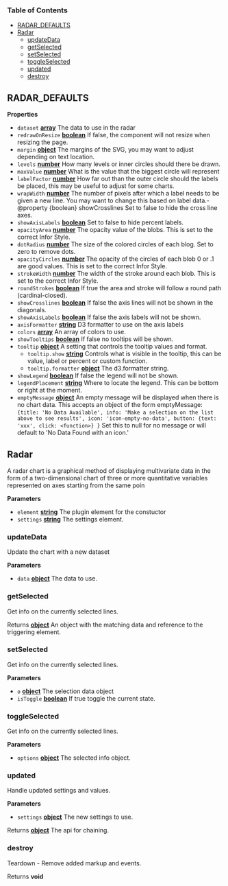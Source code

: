 <!-- Generated by documentation.js. Update this documentation by updating the source code. -->

### Table of Contents

-   [RADAR_DEFAULTS][1]
-   [Radar][2]
    -   [updateData][3]
    -   [getSelected][4]
    -   [setSelected][5]
    -   [toggleSelected][6]
    -   [updated][7]
    -   [destroy][8]

## RADAR_DEFAULTS

**Properties**

-   `dataset` **[array][9]** The data to use in the radar
-   `redrawOnResize` **[boolean][10]** If false, the component will not resize when resizing the page.
-   `margin` **[object][11]** The margins of the SVG, you may want to adjust
    depending on text location.
-   `levels` **[number][12]** How many levels or inner circles should there be drawn.
-   `maxValue` **[number][12]** What is the value that the biggest circle will represent
-   `labelFactor` **[number][12]** How far out than the outer circle should the labels be placed,
    this may be useful to adjust for some charts.
-   `wrapWidth` **[number][12]** The number of pixels after which a label needs to be
    given a new line. You may want to change this based on label data.-   @property {boolean} showCrosslines Set to false to hide the cross line axes.
-   `showAxisLabels` **[boolean][10]** Set to false to hide percent labels.
-   `opacityArea` **[number][12]** The opacity value of the blobs.
    This is set to the correct Infor Style.
-   `dotRadius` **[number][12]** The size of the colored circles of each blog.
    Set to zero to remove dots.
-   `opacityCircles` **[number][12]** The opacity of the circles of each blob 0 or .1 are good values.
    This is set to the correct Infor Style.
-   `strokeWidth` **[number][12]** The width of the stroke around each blob.
    This is set to the correct Infor Style.
-   `roundStrokes` **[boolean][10]** If true the area and stroke will follow a
    round path (cardinal-closed).
-   `showCrosslines` **[boolean][10]** If false the axis lines will not be shown in the diagonals.
-   `showAxisLabels` **[boolean][10]** If false the axis labels will not be shown.
-   `axisFormatter` **[string][13]** D3 formatter to use on the axis labels
-   `colors` **[array][9]** An array of colors to use.
-   `showTooltips` **[boolean][10]** If false no tooltips will be shown.
-   `tooltip` **[object][11]** A setting that controls the tooltip values and format.
    -   `tooltip.show` **[string][13]** Controls what is visible in the tooltip, this can be value, label
        or percent or custom function.
    -   `tooltip.formatter` **[object][11]** The d3.formatter string.
-   `showLegend` **[boolean][10]** If false the legend will not be shown.
-   `legendPlacement` **[string][13]** Where to locate the legend. This can be bottom or right at
    the moment.
-   `emptyMessage` **[object][11]** An empty message will be displayed when there is no chart data.
    This accepts an object of the form emptyMessage:
    `{title: 'No Data Available',
     info: 'Make a selection on the list above to see results', icon: 'icon-empty-no-data',
     button: {text: 'xxx', click: <function>}
     }`
     Set this to null for no message or will default to 'No Data Found with an icon.'

## Radar

A radar chart is a graphical method of displaying multivariate data in the form of a
two-dimensional chart of three or more quantitative variables represented on axes starting
from the same poin

**Parameters**

-   `element` **[string][13]** The plugin element for the constuctor
-   `settings` **[string][13]** The settings element.

### updateData

Update the chart with a new dataset

**Parameters**

-   `data` **[object][11]** The data to use.

### getSelected

Get info on the currently selected lines.

Returns **[object][11]** An object with the matching data and reference to the triggering element.

### setSelected

Get info on the currently selected lines.

**Parameters**

-   `o` **[object][11]** The selection data object
-   `isToggle` **[boolean][10]** If true toggle the current state.

### toggleSelected

Get info on the currently selected lines.

**Parameters**

-   `options` **[object][11]** The selected info object.

### updated

Handle updated settings and values.

**Parameters**

-   `settings` **[object][11]** The new settings to use.

Returns **[object][11]** The api for chaining.

### destroy

Teardown - Remove added markup and events.

Returns **void** 

[1]: #radar_defaults

[2]: #radar

[3]: #updatedata

[4]: #getselected

[5]: #setselected

[6]: #toggleselected

[7]: #updated

[8]: #destroy

[9]: https://developer.mozilla.org/docs/Web/JavaScript/Reference/Global_Objects/Array

[10]: https://developer.mozilla.org/docs/Web/JavaScript/Reference/Global_Objects/Boolean

[11]: https://developer.mozilla.org/docs/Web/JavaScript/Reference/Global_Objects/Object

[12]: https://developer.mozilla.org/docs/Web/JavaScript/Reference/Global_Objects/Number

[13]: https://developer.mozilla.org/docs/Web/JavaScript/Reference/Global_Objects/String
